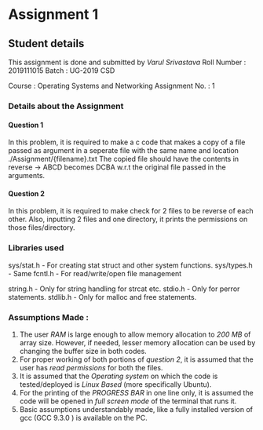 # Assignment 1


## Student details

This assignment is done and submitted by *Varul Srivastava*
Roll Number : 2019111015
Batch : UG-2019 CSD

Course : Operating Systems and Networking
Assignment No. : 1


### Details about the Assignment 

#### Question 1

In this problem, it is required to make a c code that makes a copy of a file passed as argument in a seperate file with the same name and location ./Assignment/{filename}.txt
The copied file should have the contents in reverse -> ABCD becomes DCBA w.r.t the original file passed in the arguments.

#### Question 2

In this problem, it is required to make check for 2 files to be reverse of each other. Also, inputting 2 files and one directory, it prints the permissions on those files/directory.

### Libraries used

sys/stat.h  - For creating stat struct and other system functions.
sys/types.h - Same
fcntl.h     - For read/write/open file management

string.h    - Only for string handling for strcat etc.
stdio.h     - Only for perror statements.
stdlib.h    - Only for malloc and free statements.

### Assumptions Made : 

1. The user *RAM* is large enough to allow memory allocation to *200 MB* of array size. However, if needed, lesser memory allocation can be used by changing the buffer size in both codes.
2. For proper working of both portions of *question 2*, it is assumed that the user has *read permissions* for both the files.
3. It is assumed that the *Operating system* on which the code is tested/deployed is *Linux Based* (more specifically Ubuntu).
4. For the printing of the *PROGRESS BAR*  in one line only, it is assumed the code will be opened in *full screen mode* of the terminal that runs it.
5. Basic assumptions understandably made, like a fully installed version of gcc (GCC 9.3.0 ) is available on the PC.


